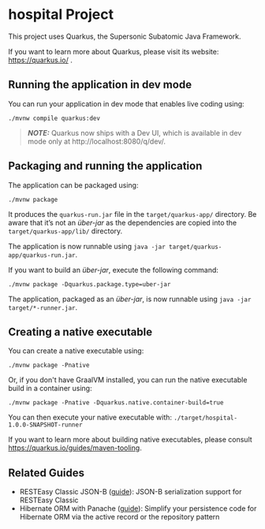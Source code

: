 # hospital Project

This project uses Quarkus, the Supersonic Subatomic Java Framework.

If you want to learn more about Quarkus, please visit its website: https://quarkus.io/ .

## Running the application in dev mode

You can run your application in dev mode that enables live coding using:
```shell script
./mvnw compile quarkus:dev
```

> **_NOTE:_**  Quarkus now ships with a Dev UI, which is available in dev mode only at http://localhost:8080/q/dev/.

## Packaging and running the application

The application can be packaged using:
```shell script
./mvnw package
```
It produces the `quarkus-run.jar` file in the `target/quarkus-app/` directory.
Be aware that it’s not an _über-jar_ as the dependencies are copied into the `target/quarkus-app/lib/` directory.

The application is now runnable using `java -jar target/quarkus-app/quarkus-run.jar`.

If you want to build an _über-jar_, execute the following command:
```shell script
./mvnw package -Dquarkus.package.type=uber-jar
```

The application, packaged as an _über-jar_, is now runnable using `java -jar target/*-runner.jar`.

## Creating a native executable

You can create a native executable using: 
```shell script
./mvnw package -Pnative
```

Or, if you don't have GraalVM installed, you can run the native executable build in a container using: 
```shell script
./mvnw package -Pnative -Dquarkus.native.container-build=true
```

You can then execute your native executable with: `./target/hospital-1.0.0-SNAPSHOT-runner`

If you want to learn more about building native executables, please consult https://quarkus.io/guides/maven-tooling.

## Related Guides

- RESTEasy Classic JSON-B ([guide](https://quarkus.io/guides/rest-json)): JSON-B serialization support for RESTEasy Classic
- Hibernate ORM with Panache ([guide](https://quarkus.io/guides/hibernate-orm-panache)): Simplify your persistence code for Hibernate ORM via the active record or the repository pattern
